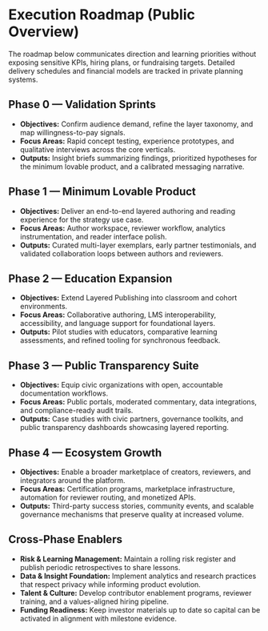 # Execution Roadmap (Public Overview)

The roadmap below communicates direction and learning priorities without exposing sensitive KPIs, hiring plans, or fundraising targets. Detailed delivery schedules and financial models are tracked in private planning systems.

## Phase 0 — Validation Sprints
- **Objectives:** Confirm audience demand, refine the layer taxonomy, and map willingness-to-pay signals.
- **Focus Areas:** Rapid concept testing, experience prototypes, and qualitative interviews across the core verticals.
- **Outputs:** Insight briefs summarizing findings, prioritized hypotheses for the minimum lovable product, and a calibrated messaging narrative.

## Phase 1 — Minimum Lovable Product
- **Objectives:** Deliver an end-to-end layered authoring and reading experience for the strategy use case.
- **Focus Areas:** Author workspace, reviewer workflow, analytics instrumentation, and reader interface polish.
- **Outputs:** Curated multi-layer exemplars, early partner testimonials, and validated collaboration loops between authors and reviewers.

## Phase 2 — Education Expansion
- **Objectives:** Extend Layered Publishing into classroom and cohort environments.
- **Focus Areas:** Collaborative authoring, LMS interoperability, accessibility, and language support for foundational layers.
- **Outputs:** Pilot studies with educators, comparative learning assessments, and refined tooling for synchronous feedback.

## Phase 3 — Public Transparency Suite
- **Objectives:** Equip civic organizations with open, accountable documentation workflows.
- **Focus Areas:** Public portals, moderated commentary, data integrations, and compliance-ready audit trails.
- **Outputs:** Case studies with civic partners, governance toolkits, and public transparency dashboards showcasing layered reporting.

## Phase 4 — Ecosystem Growth
- **Objectives:** Enable a broader marketplace of creators, reviewers, and integrators around the platform.
- **Focus Areas:** Certification programs, marketplace infrastructure, automation for reviewer routing, and monetized APIs.
- **Outputs:** Third-party success stories, community events, and scalable governance mechanisms that preserve quality at increased volume.

## Cross-Phase Enablers
- **Risk & Learning Management:** Maintain a rolling risk register and publish periodic retrospectives to share lessons.
- **Data & Insight Foundation:** Implement analytics and research practices that respect privacy while informing product evolution.
- **Talent & Culture:** Develop contributor enablement programs, reviewer training, and a values-aligned hiring pipeline.
- **Funding Readiness:** Keep investor materials up to date so capital can be activated in alignment with milestone evidence.
